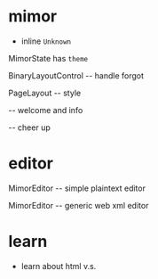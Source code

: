 # mimor

- inline `Unknown`

MimorState has `theme`

BinaryLayoutControl -- handle forgot

PageLayout -- style

<cover> -- welcome and info

<ending> -- cheer up

# editor

MimorEditor -- simple plaintext editor

MimorEditor -- generic web xml editor

# learn

- learn about html <span> v.s. <div>
